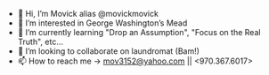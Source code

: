 - 👋 Hi, I’m Movick alias @movickmovick
- 👀 I’m interested in George Washington’s Mead
- 🌱 I’m currently learning "Drop an Assumption", "Focus on the Real Truth", etc…
- 💞️ I’m looking to collaborate on laundromat (Bam!)
- 📫 How to reach me -> mov3152@yahoo.com || <970.367.6017>
